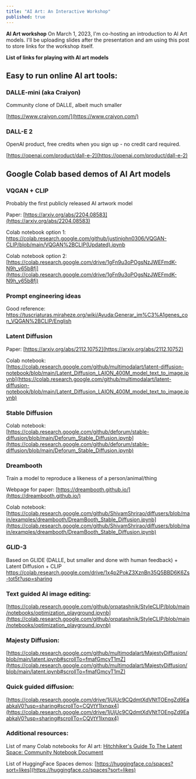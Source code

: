 ```yaml
---
title: "AI Art: An Interactive Workshop"
published: true
---
```


**AI Art workshop**
On March 1, 2023, I'm co-hosting an introduction to AI Art models. I'll be uploading slides after the presentation and am using this post to store links for the workshop itself.

**List of links for playing with AI art models**


## Easy to run online AI art tools:

### DALLE-mini (aka Craiyon)
Community clone of DALLE, albeit much smaller

[https://www.craiyon.com/](https://www.craiyon.com/)

### DALL-E 2
OpenAI product, free credits when you sign up - no credit card required.

[https://openai.com/product/dall-e-2](https://openai.com/product/dall-e-2)


## Google Colab based demos of AI Art models


### VQGAN + CLIP
Probably the first publicly released AI artwork model

Paper: [https://arxiv.org/abs/2204.08583](https://arxiv.org/abs/2204.08583)

Colab notebook option 1:
[https://colab.research.google.com/github/justinjohn0306/VQGAN-CLIP/blob/main/VQGAN%2BCLIP(Updated).ipynb ](https://colab.research.google.com/github/justinjohn0306/VQGAN-CLIP/blob/main/VQGAN%2BCLIP(Updated).ipynb )

Colab notebook option 2:
[https://colab.research.google.com/drive/1gFn9u3oPOgsNzJWEFmdK-N9h_y65b8fj](https://colab.research.google.com/drive/1gFn9u3oPOgsNzJWEFmdK-N9h_y65b8fj)


### Prompt engineering ideas
Good reference: [https://tuscriaturas.miraheze.org/wiki/Ayuda:Generar_im%C3%A1genes_con_VQGAN%2BCLIP/English ](https://tuscriaturas.miraheze.org/wiki/Ayuda:Generar_im%C3%A1genes_con_VQGAN%2BCLIP/English )


### Latent Diffusion 
Paper: [https://arxiv.org/abs/2112.10752](https://arxiv.org/abs/2112.10752)

Colab notebook:
[https://colab.research.google.com/github/multimodalart/latent-diffusion-notebook/blob/main/Latent_Diffusion_LAION_400M_model_text_to_image.ipynb](https://colab.research.google.com/github/multimodalart/latent-diffusion-notebook/blob/main/Latent_Diffusion_LAION_400M_model_text_to_image.ipynb)


### Stable Diffusion
Colab notebook:
[https://colab.research.google.com/github/deforum/stable-diffusion/blob/main/Deforum_Stable_Diffusion.ipynb](https://colab.research.google.com/github/deforum/stable-diffusion/blob/main/Deforum_Stable_Diffusion.ipynb)

### Dreambooth
Train a model to reproduce a likeness of a person/animal/thing

Webpage for paper: 
[https://dreambooth.github.io/](https://dreambooth.github.io/)

Colab notebook:
[https://colab.research.google.com/github/ShivamShrirao/diffusers/blob/main/examples/dreambooth/DreamBooth_Stable_Diffusion.ipynb](https://colab.research.google.com/github/ShivamShrirao/diffusers/blob/main/examples/dreambooth/DreamBooth_Stable_Diffusion.ipynb)



### GLID-3 
Based on GLIDE (DALLE, but smaller and done with human feedback) + Latent Diffusion + CLIP
[https://colab.research.google.com/drive/1x4p2PokZ3XznBn35Q5BBD6K6Zs-tot5t?usp=sharing
](https://colab.research.google.com/drive/1x4p2PokZ3XznBn35Q5BBD6K6Zs-tot5t?usp=sharing
)

### Text guided AI image editing:
[https://colab.research.google.com/github/orpatashnik/StyleCLIP/blob/main/notebooks/optimization_playground.ipynb](https://colab.research.google.com/github/orpatashnik/StyleCLIP/blob/main/notebooks/optimization_playground.ipynb)

### Majesty Diffusion:
[https://colab.research.google.com/github/multimodalart/MajestyDiffusion/blob/main/latent.ipynb#scrollTo=fmafGmcyT1mZ](https://colab.research.google.com/github/multimodalart/MajestyDiffusion/blob/main/latent.ipynb#scrollTo=fmafGmcyT1mZ) 

### Quick guided diffusion:
[https://colab.research.google.com/drive/1jUjUc9CQdmtXdVNtTOEngZd9EaabkaV0?usp=sharing#scrollTo=CQVtY1Ixnqx4](https://colab.research.google.com/drive/1jUjUc9CQdmtXdVNtTOEngZd9EaabkaV0?usp=sharing#scrollTo=CQVtY1Ixnqx4)



### Additional resources:
List of many Colab notebooks for AI art:
[Hitchhiker's Guide To The Latent Space: Community Notebook Document](https://docs.google.com/document/d/1ON4unvrGC2fSEAHMVb4idopPlWmzM0Lx5cxiOXG47k4/edit)

List of HuggingFace Spaces demos:
[https://huggingface.co/spaces?sort=likes](https://huggingface.co/spaces?sort=likes)
